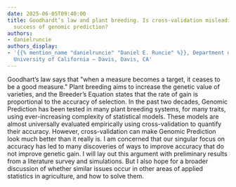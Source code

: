 ```yaml
---
date: 2025-06-05T09:40:00
title: Goodhardt’s law and plant breeding. Is cross-validation misleading about the
  success of genomic prediction?
authors:
- danielruncie
authors_display:
- '{{% mention_name "danielruncie" "Daniel E. Runcie" %}}, Department of Plant Sciences,
  University of California – Davis, Davis, CA'
---
```

Goodhart’s law says that "when a measure becomes a target, it ceases to be a good measure." Plant breeding aims to increase the genetic value of varieties, and the Breeder’s Equation states that the rate of gain is proportional to the accuracy of selection. In the past two decades, Genomic Prediction has been tested in many plant breeding systems, for many traits, using ever-increasing complexity of statistical models. These models are almost universally evaluated empirically using cross-validation to quantify their accuracy. However, cross-validation can make Genomic Prediction look much better than it really is. I am concerned that our singular focus on accuracy has led to many discoveries of ways to improve accuracy that do not improve genetic gain. I will lay out this argument with preliminary results from a literature survey and simulations. But I also hope for a broader discussion of whether similar issues occur in other areas of applied statistics in agriculture, and how to solve them.

